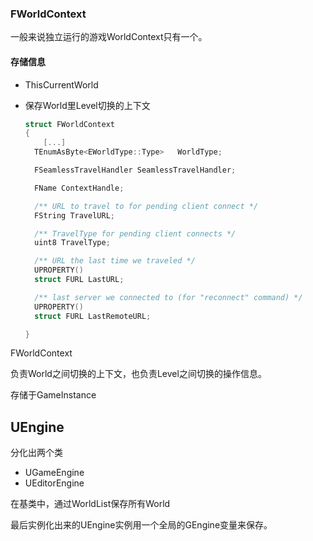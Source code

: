 ### FWorldContext



一般来说独立运行的游戏WorldContext只有一个。

#### 存储信息

- ThisCurrentWorld

- 保存World里Level切换的上下文

  ```cpp
  struct FWorldContext
  {
      [...]
  	TEnumAsByte<EWorldType::Type>	WorldType;
  
  	FSeamlessTravelHandler SeamlessTravelHandler;
  
  	FName ContextHandle;
  
  	/** URL to travel to for pending client connect */
  	FString TravelURL;
  
  	/** TravelType for pending client connects */
  	uint8 TravelType;
  
  	/** URL the last time we traveled */
  	UPROPERTY()
  	struct FURL LastURL;
  
  	/** last server we connected to (for "reconnect" command) */
  	UPROPERTY()
  	struct FURL LastRemoteURL;
  
  }
  ```

FWorldContext

负责World之间切换的上下文，也负责Level之间切换的操作信息。

存储于GameInstance

## UEngine

分化出两个类

- UGameEngine
- UEditorEngine

在基类中，通过WorldList保存所有World

最后实例化出来的UEngine实例用一个全局的GEngine变量来保存。